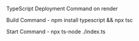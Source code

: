 TypeScript Deployment Command on render

Build Command - npm install typescript && npx tsc

Start Command - npx ts-node ./index.ts

